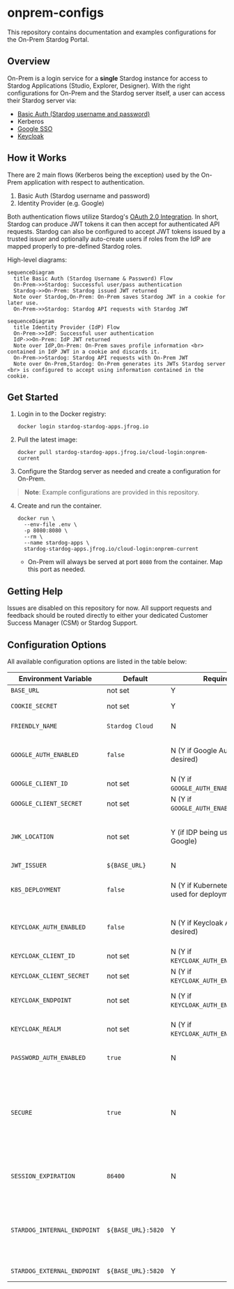 # onprem-configs

This repository contains documentation and examples configurations for the On-Prem Stardog Portal.

## Overview

On-Prem is a login service for a __single__ Stardog instance for access to Stardog Applications (Studio, Explorer, Designer). With the right configurations for On-Prem and
the Stardog server itself, a user can access their Stardog server via:

- [Basic Auth (Stardog username and password)](./basic/)
- Kerberos
- [Google SSO](./google/)
- [Keycloak](./keycloak/)

## How it Works

There are 2 main flows (Kerberos being the exception) used by the On-Prem application with respect to authentication.

1. Basic Auth (Stardog username and password)
2. Identity Provider (e.g. Google)

Both authentication flows utilize Stardog's [OAuth 2.0 Integration](https://docs.stardog.com/operating-stardog/security/oauth-integration). In short, Stardog can produce JWT tokens it can then accept for authenticated API requests. Stardog can also be configured to accept JWT tokens issued by a trusted issuer and optionally auto-create users if roles from the IdP are mapped properly to pre-defined Stardog roles.

High-level diagrams:

```mermaid
sequenceDiagram
  title Basic Auth (Stardog Username & Password) Flow
  On-Prem->>Stardog: Successful user/pass authentication
  Stardog->>On-Prem: Stardog issued JWT returned
  Note over Stardog,On-Prem: On-Prem saves Stardog JWT in a cookie for later use.
  On-Prem->>Stardog: Stardog API requests with Stardog JWT 
```
 
```mermaid
sequenceDiagram
  title Identity Provider (IdP) Flow
  On-Prem->>IdP: Successful user authentication
  IdP->>On-Prem: IdP JWT returned
  Note over IdP,On-Prem: On-Prem saves profile information <br> contained in IdP JWT in a cookie and discards it.
  On-Prem->>Stardog: Stardog API requests with On-Prem JWT
  Note over On-Prem,Stardog: On-Prem generates its JWTs Stardog server <br> is configured to accept using information contained in the cookie.
```

## Get Started

1. Login in to the Docker registry:

    ```
    docker login stardog-stardog-apps.jfrog.io
    ```

2. Pull the latest image:

    ```
    docker pull stardog-stardog-apps.jfrog.io/cloud-login:onprem-current
    ```

3. Configure the Stardog server as needed and create a configuration for On-Prem.

> **Note**:
> Example configurations are provided in this repository.

4. Create and run the container.

    ```
    docker run \
      --env-file .env \
      -p 8080:8080 \
      --rm \
      --name stardog-apps \
      stardog-stardog-apps.jfrog.io/cloud-login:onprem-current
    ```

    - On-Prem will always be served at port `8080` from the container. Map this port as needed.

## Getting Help

Issues are disabled on this repository for now. All support requests and feedback should be routed directly to either your dedicated Customer Success Manager (CSM) or Stardog Support. 

## Configuration Options

All available configuration options are listed in the table below:

| **Environment Variable**    | **Default**        | **Required**                                     | **Description**                                                                                                                                                                                |
| --------------------------- | ------------------ | ------------------------------------------------ | ---------------------------------------------------------------------------------------------------------------------------------------------------------------------------------------------- |
| `BASE_URL`                  | not set            | Y                                                | Full URL of the service                                                                                                                                                                        |
| `COOKIE_SECRET`             | not set            | Y                                                | Used to sign cookies used by the service                                                                                                                                                       |
| `FRIENDLY_NAME`             | `Stardog Cloud`    | N                                                | Display name on the login form                                                                                                                                                                 |
| `GOOGLE_AUTH_ENABLED`       | `false`            | N (Y if Google Auth is desired)                  | Whether or not to give users the option to authenticate using Google Auth.                                                                                                                     |
| `GOOGLE_CLIENT_ID`          | not set            | N (Y if `GOOGLE_AUTH_ENABLED=true`)              | Google OAuth client ID                                                                                                                                                                         |
| `GOOGLE_CLIENT_SECRET`      | not set            | N (Y if `GOOGLE_AUTH_ENABLED=true`)              | Google OAuth secret                                                                                                                                                                            |
| `JWK_LOCATION`              | not set            | Y (if IDP being used, e.g. Google)               | Path to the directory containing the public and private keys the application uses to sign/verify JWTs.                                                                                         |
| `JWT_ISSUER`                | `${BASE_URL}`      | N                                                | JWT issuer used                                                                                                                                                                                |
| `K8S_DEPLOYMENT`            | `false`            | N (Y if Kubernetes is being used for deployment) | Whether or not the application is being deployed in/with Kubernetes.                                                                                                                           |
| `KEYCLOAK_AUTH_ENABLED`     | `false`            | N (Y if Keycloak Auth is desired)                | Whether or not to give users the option to authenticate using Keycloak.                                                                                                                        |
| `KEYCLOAK_CLIENT_ID`        | not set            | N (Y if `KEYCLOAK_AUTH_ENABLED=true`)            | Keycloak OpenID Connect client id                                                                                                                                                              |
| `KEYCLOAK_CLIENT_SECRET`    | not set            | N (Y if `KEYCLOAK_AUTH_ENABLED=true`)            | Keycloak OpenID Connect client secret                                                                                                                                                          |
| `KEYCLOAK_ENDPOINT`         | not set            | N (Y if `KEYCLOAK_AUTH_ENABLED=true`)            | The publicly accessible endpoint of the Keycloak service                                                                                                                                       |
| `KEYCLOAK_REALM`            | not set            | N (Y if `KEYCLOAK_AUTH_ENABLED=true`)            | Keycloak realm the OpenID Connect client and users are in                                                                                                                                      |
| `PASSWORD_AUTH_ENABLED`     | `true`             | N                                                | Enable basic authentication (Stardog username and password)                                                                                                                                    |
| `SECURE`                    | `true`             | N                                                | Whether or not to require https. The login service assumes you are using https and will throw an error `BASE_URL` is set to a non-https URL. If however, you do wish to deploy just using http , set this to `false`. |
| `SESSION_EXPIRATION`        | `86400`            | N                                                | Time until session (JWT token issued by the application) expires in seconds. Default is `86400` which is 24 hours.                                                                             |
| `STARDOG_INTERNAL_ENDPOINT` | `${BASE_URL}:5820` | Y                                                | If Stardog is running in Docker, you need to tell the login service running in Docker the Stardog container’s address. If not running in Docker, set to `STARDOG_EXTERNAL_ENDPOINT`                                                                         |
| `STARDOG_EXTERNAL_ENDPOINT` | `${BASE_URL}:5820` | Y                                                | Public location of Stardog endpoint                                                                                                                                                            |

